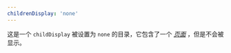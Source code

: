 ```yaml
---
childrenDisplay: 'none'
---
```


这是一个 `childDisplay` 被设置为 `none` 的目录，它包含了一个 *[页面](/example/none/hidden)* ，但是不会被显示。
